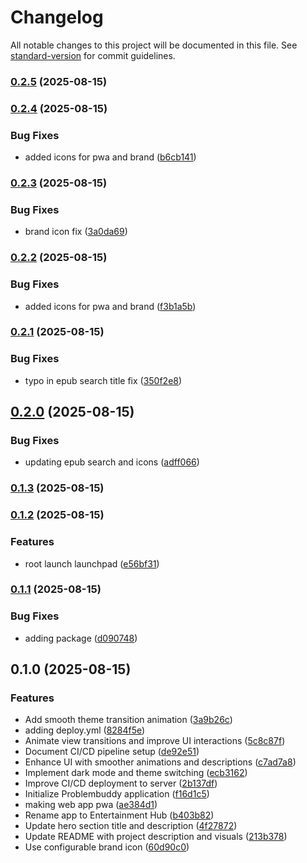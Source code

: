 # Changelog

All notable changes to this project will be documented in this file. See [standard-version](https://github.com/conventional-changelog/standard-version) for commit guidelines.

### [0.2.5](https://github.com/hdfiresky/Problembuddy-deploy/compare/v0.2.4...v0.2.5) (2025-08-15)

### [0.2.4](https://github.com/hdfiresky/Problembuddy-deploy/compare/v0.2.3...v0.2.4) (2025-08-15)


### Bug Fixes

* added icons for pwa and brand ([b6cb141](https://github.com/hdfiresky/Problembuddy-deploy/commit/b6cb1410be12d61726086fa4357ee2f63ecc7065))

### [0.2.3](https://github.com/hdfiresky/Problembuddy-deploy/compare/v0.2.2...v0.2.3) (2025-08-15)


### Bug Fixes

* brand icon fix ([3a0da69](https://github.com/hdfiresky/Problembuddy-deploy/commit/3a0da69f55b1ed1f8db051f8c4441ade2044b529))

### [0.2.2](https://github.com/hdfiresky/Problembuddy-deploy/compare/v0.2.1...v0.2.2) (2025-08-15)


### Bug Fixes

* added icons for pwa and brand ([f3b1a5b](https://github.com/hdfiresky/Problembuddy-deploy/commit/f3b1a5b54ba09765325f6e21199e432e77978583))

### [0.2.1](https://github.com/hdfiresky/Problembuddy-deploy/compare/v0.2.0...v0.2.1) (2025-08-15)


### Bug Fixes

* typo in epub search title fix ([350f2e8](https://github.com/hdfiresky/Problembuddy-deploy/commit/350f2e8a5e8e92dea5ce3b4931a10ad2ae2bd432))

## [0.2.0](https://github.com/hdfiresky/Problembuddy-deploy/compare/v0.1.3...v0.2.0) (2025-08-15)


### Bug Fixes

* updating epub search and icons ([adff066](https://github.com/hdfiresky/Problembuddy-deploy/commit/adff066fbf58d447fdd71f4eaee302dd4d484da8))

### [0.1.3](https://github.com/hdfiresky/Problembuddy-deploy/compare/v0.1.2...v0.1.3) (2025-08-15)

### [0.1.2](https://github.com/hdfiresky/Problembuddy-deploy/compare/v0.1.1...v0.1.2) (2025-08-15)


### Features

* root launch launchpad ([e56bf31](https://github.com/hdfiresky/Problembuddy-deploy/commit/e56bf31620cf73a4ba20a3cd2d71d879ac90e71f))

### [0.1.1](https://github.com/hdfiresky/Problembuddy-deploy/compare/v0.1.0...v0.1.1) (2025-08-15)


### Bug Fixes

* adding package ([d090748](https://github.com/hdfiresky/Problembuddy-deploy/commit/d09074841e62b4b5e0f26b5641830954d8302089))

## 0.1.0 (2025-08-15)


### Features

* Add smooth theme transition animation ([3a9b26c](https://github.com/hdfiresky/Problembuddy-deploy/commit/3a9b26ce3ae8c5be06d267b4f1c0a66dcedd0e0c))
* adding deploy.yml ([8284f5e](https://github.com/hdfiresky/Problembuddy-deploy/commit/8284f5efb65a8bcb5ab815ec1affa96034673a4c))
* Animate view transitions and improve UI interactions ([5c8c87f](https://github.com/hdfiresky/Problembuddy-deploy/commit/5c8c87f1fdac0d800f4ad347c7363d53b9e73e1a))
* Document CI/CD pipeline setup ([de92e51](https://github.com/hdfiresky/Problembuddy-deploy/commit/de92e5135a50c947d8321a6dc76a5228dca3e04e))
* Enhance UI with smoother animations and descriptions ([c7ad7a8](https://github.com/hdfiresky/Problembuddy-deploy/commit/c7ad7a85e67dd22d1aafea38194ce3a6d8a54b1f))
* Implement dark mode and theme switching ([ecb3162](https://github.com/hdfiresky/Problembuddy-deploy/commit/ecb3162a527760aaa294f54f2d235987a6636a49))
* Improve CI/CD deployment to server ([2b137df](https://github.com/hdfiresky/Problembuddy-deploy/commit/2b137df1162507cd45e8857a083f8a61d8dceac0))
* Initialize Problembuddy application ([f16d1c5](https://github.com/hdfiresky/Problembuddy-deploy/commit/f16d1c572e2d22e299d63cab15d3f2b803df08ac))
* making web app pwa ([ae384d1](https://github.com/hdfiresky/Problembuddy-deploy/commit/ae384d12adb76faa2ddb931fc8b2413066016af2))
* Rename app to Entertainment Hub ([b403b82](https://github.com/hdfiresky/Problembuddy-deploy/commit/b403b8298d523ab94ab91b5ea06f03a286090013))
* Update hero section title and description ([4f27872](https://github.com/hdfiresky/Problembuddy-deploy/commit/4f278721e7e21edbf77d95e6940fe180dd1be14a))
* Update README with project description and visuals ([213b378](https://github.com/hdfiresky/Problembuddy-deploy/commit/213b378c478e8e0857e828778e6d33b4fd680fd3))
* Use configurable brand icon ([60d90c0](https://github.com/hdfiresky/Problembuddy-deploy/commit/60d90c0d5c2a943b80cf2ad3b698188cf5609043))
